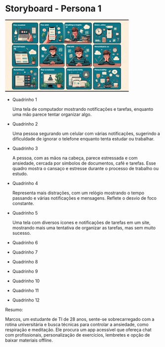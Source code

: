 # Storyboard - Persona 1
<img src="https://github.com/Ghostdoce/IHC2/blob/0f8742b3a5176b8bdcc4c9b8028f102ebe44fe73/docs/2.%20Design_Thinking/2.3%20Storyboard/images/storyb%201.png" width="400">

* Quadrinho 1
  
    Uma tela de computador mostrando notificações e tarefas, enquanto uma mão parece tentar organizar algo.  
* Quadrinho 2

    Uma pessoa segurando um celular com várias notificações, sugerindo a dificuldade de ignorar o telefone enquanto tenta estudar ou trabalhar.
* Quadrinho 3

    A pessoa, com as mãos na cabeça, parece estressada e com ansiedade, cercada por símbolos de documentos, café e tarefas. Esse quadro mostra o cansaço e estresse durante o processo de trabalho ou estudo.
* Quadrinho 4

    Representa mais distrações, com um relógio mostrando o tempo passando e várias notificações e mensagens. Reflete o desvio de foco constante.
* Quadrinho 5

     Uma tela com diversos ícones e notificações de tarefas em um site, mostrando mais uma tentativa de organizar as tarefas, mas sem muito sucesso.
* Quadrinho 6
* Quadrinho 7
* Quadrinho 8
* Quadrinho 9
* Quadrinho 10
* Quadrinho 11
* Quadrinho 12

Resumo:

Marcos, um estudante de TI de 28 anos, sente-se sobrecarregado com a rotina universitária e busca técnicas para controlar a ansiedade, como respiração e meditação. Ele procura um app acessível que ofereça chat com profissionais, personalização de exercícios, lembretes e opção de baixar materiais offline.

